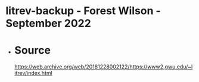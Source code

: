 # litrev-backup - Forest Wilson - September 2022

* # Source
    https://web.archive.org/web/20181228002122/https://www2.gwu.edu/~litrev/index.html